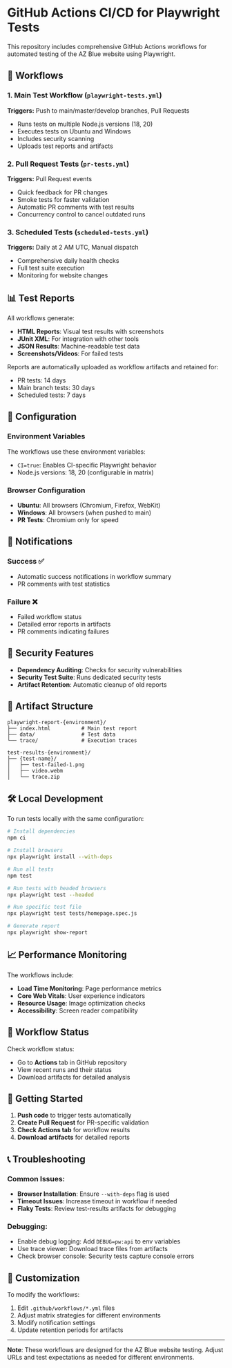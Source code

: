 # GitHub Actions CI/CD for Playwright Tests

This repository includes comprehensive GitHub Actions workflows for automated testing of the AZ Blue website using Playwright.

## 🚀 Workflows

### 1. **Main Test Workflow** (`playwright-tests.yml`)
**Triggers:** Push to main/master/develop branches, Pull Requests
- Runs tests on multiple Node.js versions (18, 20)
- Executes tests on Ubuntu and Windows
- Includes security scanning
- Uploads test reports and artifacts

### 2. **Pull Request Tests** (`pr-tests.yml`)
**Triggers:** Pull Request events
- Quick feedback for PR changes
- Smoke tests for faster validation
- Automatic PR comments with test results
- Concurrency control to cancel outdated runs

### 3. **Scheduled Tests** (`scheduled-tests.yml`)
**Triggers:** Daily at 2 AM UTC, Manual dispatch
- Comprehensive daily health checks
- Full test suite execution
- Monitoring for website changes

## 📊 Test Reports

All workflows generate:
- **HTML Reports**: Visual test results with screenshots
- **JUnit XML**: For integration with other tools
- **JSON Results**: Machine-readable test data
- **Screenshots/Videos**: For failed tests

Reports are automatically uploaded as workflow artifacts and retained for:
- PR tests: 14 days
- Main branch tests: 30 days
- Scheduled tests: 7 days

## 🔧 Configuration

### Environment Variables
The workflows use these environment variables:
- `CI=true`: Enables CI-specific Playwright behavior
- Node.js versions: 18, 20 (configurable in matrix)

### Browser Configuration
- **Ubuntu**: All browsers (Chromium, Firefox, WebKit)
- **Windows**: All browsers (when pushed to main)
- **PR Tests**: Chromium only for speed

## 🚨 Notifications

### Success ✅
- Automatic success notifications in workflow summary
- PR comments with test statistics

### Failure ❌
- Failed workflow status
- Detailed error reports in artifacts
- PR comments indicating failures

## 🔐 Security Features

- **Dependency Auditing**: Checks for security vulnerabilities
- **Security Test Suite**: Runs dedicated security tests
- **Artifact Retention**: Automatic cleanup of old reports

## 📁 Artifact Structure

```
playwright-report-{environment}/
├── index.html          # Main test report
├── data/               # Test data
└── trace/              # Execution traces

test-results-{environment}/
├── {test-name}/
│   ├── test-failed-1.png
│   ├── video.webm
│   └── trace.zip
```

## 🛠️ Local Development

To run tests locally with the same configuration:

```bash
# Install dependencies
npm ci

# Install browsers
npx playwright install --with-deps

# Run all tests
npm test

# Run tests with headed browsers
npx playwright test --headed

# Run specific test file
npx playwright test tests/homepage.spec.js

# Generate report
npx playwright show-report
```

## 📈 Performance Monitoring

The workflows include:
- **Load Time Monitoring**: Page performance metrics
- **Core Web Vitals**: User experience indicators  
- **Resource Usage**: Image optimization checks
- **Accessibility**: Screen reader compatibility

## 🔄 Workflow Status

Check workflow status:
- Go to **Actions** tab in GitHub repository
- View recent runs and their status
- Download artifacts for detailed analysis

## 🚀 Getting Started

1. **Push code** to trigger tests automatically
2. **Create Pull Request** for PR-specific validation
3. **Check Actions tab** for workflow results
4. **Download artifacts** for detailed reports

## 📞 Troubleshooting

### Common Issues:
- **Browser Installation**: Ensure `--with-deps` flag is used
- **Timeout Issues**: Increase timeout in workflow if needed
- **Flaky Tests**: Review test-results artifacts for debugging

### Debugging:
- Enable debug logging: Add `DEBUG=pw:api` to env variables
- Use trace viewer: Download trace files from artifacts
- Check browser console: Security tests capture console errors

## 🔧 Customization

To modify the workflows:
1. Edit `.github/workflows/*.yml` files
2. Adjust matrix strategies for different environments
3. Modify notification settings
4. Update retention periods for artifacts

---

**Note**: These workflows are designed for the AZ Blue website testing. Adjust URLs and test expectations as needed for different environments.

